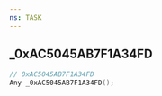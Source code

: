 ```yaml
---
ns: TASK
---
```

## _0xAC5045AB7F1A34FD

```c
// 0xAC5045AB7F1A34FD
Any _0xAC5045AB7F1A34FD();
```

